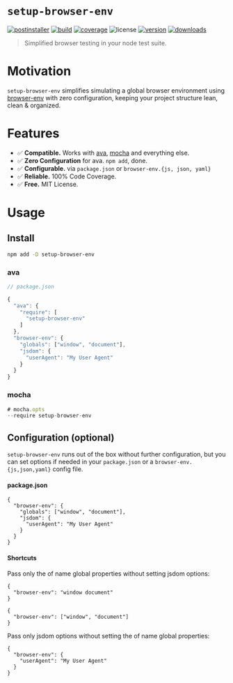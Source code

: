# `setup-browser-env`

[![postinstaller](https://postinstaller-badge.now.sh/postinstaller?style=flat-square)](https://github.com/postinstaller/postinstaller) [![build](https://img.shields.io/travis/AndreasPizsa/setup-browser-env.svg?style=flat-square)](https://travis-ci.org/AndreasPizsa/setup-browser-env) [![coverage](https://img.shields.io/coveralls/github/AndreasPizsa/setup-browser-env.svg?style=flat-square)](https://coveralls.io/github/AndreasPizsa/setup-browser-env) ![license](https://img.shields.io/github/license/AndreasPizsa/setup-browser-env.svg?style=flat-square) [![version](https://img.shields.io/npm/v/setup-browser-env.svg?style=flat-square)](https://www.npmjs.com/package/setup-browser-env) [![downloads](https://img.shields.io/npm/dm/setup-browser-env.svg?style=flat-square)](https://www.npmjs.com/package/setup-browser-env)

> Simplified browser testing in your node test suite.

# Motivation

`setup-browser-env` simplifies simulating a global browser environment using [browser-env] with zero configuration, keeping your project structure lean, clean & organized.

# Features

+ ✅ **Compatible.** Works with [ava], [mocha] and everything else.
+ ✅ **Zero Configuration** for ava. `npm add`, done.
+ ✅ **Configurable.** via `package.json` or `browser-env.{js, json, yaml}`
+ ✅ **Reliable.** 100% Code Coverage.
+ ✅ **Free.** MIT License.

# Usage

## Install

```sh
npm add -D setup-browser-env
```

### ava

```js
// package.json

{
  "ava": {
    "require": [
      "setup-browser-env"
    ]
  },
  "browser-env": {
    "globals": ["window", "document"],
    "jsdom": {
      "userAgent": "My User Agent"
    }
  }
}
```

### mocha

```js
# mocha.opts
--require setup-browser-env
```

## Configuration (optional)

`setup-browser-env` runs out of the box without further configuration, but you can set options if needed in your `package.json` or a  `browser-env.{js,json,yaml}` config file.

#### package.json

```
{
  "browser-env": {
    "globals": ["window", "document"],
    "jsdom": {
      "userAgent": "My User Agent"
    }
  }
}
```


#### Shortcuts

Pass only the of name global properties without setting jsdom options:

```
{
  "browser-env": "window document"
}
```

```
{
  "browser-env": ["window", "document"]
}
```

Pass only jsdom options without setting the of name global properties:

```
{
  "browser-env": {
    "userAgent": "My User Agent"
  }
}
```

[ava]: https://github.com/avajs/ava
[mocha]: https://mochajs.org
[browser-env]: https://www.npmjs.com/package/browser-env
